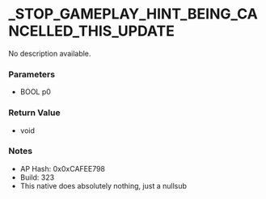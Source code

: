 # _STOP_GAMEPLAY_HINT_BEING_CANCELLED_THIS_UPDATE

No description available.

### Parameters
* BOOL p0

### Return Value
* void

### Notes
* AP Hash: 0x0xCAFEE798
* Build: 323
* This native does absolutely nothing, just a nullsub

